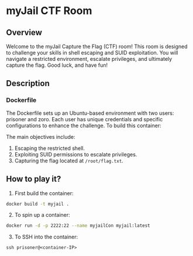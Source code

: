 # myJail CTF Room
##  Overview

Welcome to the myJail Capture the Flag (CTF) room! This room is designed to challenge your skills in shell escaping and SUID exploitation. You will navigate a restricted environment, escalate privileges, and ultimately capture the flag. Good luck, and have fun!

## Description
### Dockerfile

The Dockerfile sets up an Ubuntu-based environment with two users: prisoner and zoro. Each user has unique credentials and specific configurations to enhance the challenge.
To build this container:

The main objectives include:

1. Escaping the restricted shell.
2. Exploiting SUID permissions to escalate privileges.
3. Capturing the flag located at `/root/flag.txt`.


## How to play it?

1. First build the container:
```bash
docker build -t myjail .
```

2. To spin up a container:
```bash
docker run -d -p 2222:22 --name myjailCon myjail:latest
```

3. To SSH into the container:
```
ssh prisoner@<container-IP>
```

 